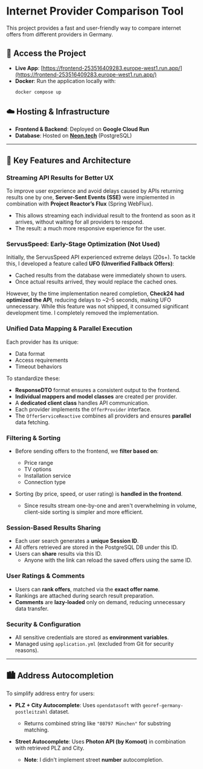 # Internet Provider Comparison Tool

This project provides a fast and user-friendly way to compare internet offers from different providers in Germany.

## 🔗 Access the Project

- **Live App**: [https://frontend-253516409283.europe-west1.run.app/](https://frontend-253516409283.europe-west1.run.app/)
- **Docker**: Run the application locally with:
  ```bash
  docker compose up
  ```

## ☁️ Hosting & Infrastructure

- **Frontend & Backend**: Deployed on **Google Cloud Run**
- **Database**: Hosted on **[Neon.tech](https://neon.tech/)** (PostgreSQL)

---

## 🚀 Key Features and Architecture

### Streaming API Results for Better UX

To improve user experience and avoid delays caused by APIs returning results one by one, **Server-Sent Events (SSE)** were implemented in combination with **Project Reactor’s Flux** (Spring WebFlux).

- This allows streaming each individual result to the frontend as soon as it arrives, without waiting for all providers to respond.
- The result: a much more responsive experience for the user.

### ServusSpeed: Early-Stage Optimization (Not Used)

Initially, the ServusSpeed API experienced extreme delays (20s+). To tackle this, I developed a feature called **UFO (Unverified Fallback Offers)**:
- Cached results from the database were immediately shown to users.
- Once actual results arrived, they would replace the cached ones.

However, by the time implementation neared completion, **Check24 had optimized the API**, reducing delays to ~2–5 seconds, making UFO unnecessary. While this feature was not shipped, it consumed significant development time. I completely removed the implementation.

### Unified Data Mapping & Parallel Execution

Each provider has its unique:
- Data format
- Access requirements
- Timeout behaviors

To standardize these:
- **ResponseDTO** format ensures a consistent output to the frontend.
- **Individual mappers and model classes** are created per provider.
- A **dedicated client class** handles API communication.
- Each provider implements the `OfferProvider` interface.
- The `OfferServiceReactive` combines all providers and ensures **parallel** data fetching.

### Filtering & Sorting

- Before sending offers to the frontend, we **filter based on**:
  - Price range
  - TV options
  - Installation service
  - Connection type

- Sorting (by price, speed, or user rating) is **handled in the frontend**.
  - Since results stream one-by-one and aren't overwhelming in volume, client-side sorting is simpler and more efficient.

### Session-Based Results Sharing

- Each user search generates a **unique Session ID**.
- All offers retrieved are stored in the PostgreSQL DB under this ID.
- Users can **share** results via this ID.
  - Anyone with the link can reload the saved offers using the same ID.

### User Ratings & Comments

- Users can **rank offers**, matched via the **exact offer name**.
- Rankings are attached during search result preparation.
- **Comments** are **lazy-loaded** only on demand, reducing unnecessary data transfer.

### Security & Configuration

- All sensitive credentials are stored as **environment variables**.
- Managed using `application.yml` (excluded from Git for security reasons).

---

## 🏙 Address Autocompletion

To simplify address entry for users:

- **PLZ + City Autocomplete**: Uses `opendatasoft` with `georef-germany-postleitzahl` dataset.
  - Returns combined string like `"80797 München"` for substring matching.

- **Street Autocomplete**: Uses **Photon API (by Komoot)** in combination with retrieved PLZ and City.
  - **Note**: I didn't implement street **number** autocompletion.


